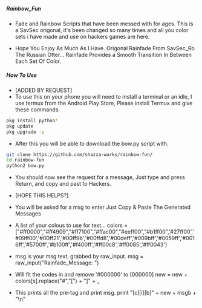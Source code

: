 ##### ____Rainbow_Fun____
- Fade and Rainbow Scripts that have been messed with for ages. This is a 
SavSec origonal, it's been changed so many times and all you color sets i 
have made and use on hackers games are here.

- Hope You Enjoy As Much As I Have. Origonal Rainfade From SavSec_Ro The 
Russian Otter... Rainfade Provides a Smooth Transition In Between Each Set 
Of Color.

##### ____How To Use____
- [ADDED BY REQUEST]
- To use this on your phone you will need to install a terminal or 
an idle, I use termux from the Android Play Store, Please install Termux 
and give these commands.
```sh
pkg install python*
pkg update
pkg upgrade -y
```

- After this you will be able to download the bow.py script with.
```sh
git clone https://github.com/shazza-works/rainbow-fun/
cd rainbow-fun
python2 bow.py
```

- You should now see the request for a message, Just type and press 
	Return, and copy and past to Hackers.
- [HOPE THIS HELPS?]

- You will be asked for a msg to enter
	Just Copy & Paste The Generated Messages

- A list of your colous to use for text...   <CHANGE YOUR SET AS NEEDED>
	colors = ["#ff0000","#ff4909","#ff7100","#ffac00","#eeff00","#b1ff00",'#27ff00','#09ff00','#00ff21','#00ff9b','#00ffd8','#00deff','#009bff','#0059ff','#0016ff','#5700ff','#b100ff','#f400ff','#ff00c8','#ff0085','#ff0043']

- msg is your msg text, grabbed by raw_input.
	msg = raw_input("Rainfade_Message: ")

- Will fit the codes in and remove '#000000' to [000000]
	new = new + colors[s].replace("#","[") + "]" + _

- This prints all the pre-tag and print msg.
	print "[c][i][b]" + new + msgb + "\n"
